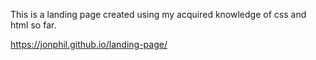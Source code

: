 This is a landing page created using my acquired knowledge of css and html so far.

https://jonphil.github.io/landing-page/
